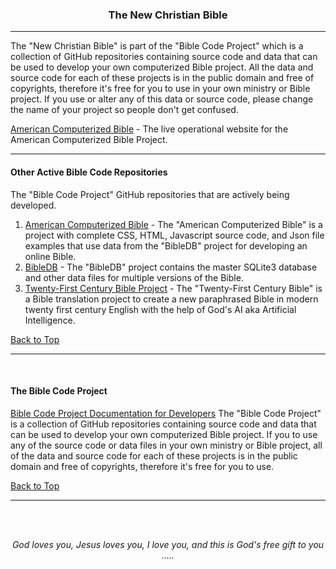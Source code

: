 <a id="top"></a>
<h3 align="center">The New Christian Bible</h3>

---

The "New Christian Bible" is part of the "Bible Code Project" which is a collection of GitHub repositories containing source code and data that can be used to develop your own computerized Bible project. All the data and source code for each of these projects is in the public domain and free of copyrights, therefore it's free for you to use in your own ministry or Bible project. If you use or alter any of this data or source code, please change the name of your project so people don't get confused.

[American Computerized Bible](https://acbible.com) - The live operational website for the American Computerized Bible Project.

---

#### Other Active Bible Code Repositories

The "Bible Code Project" GitHub repositories that are actively being developed.

1. [American Computerized Bible](https://github.com/ACB-Bible/AmericanComputerizedBible) - The "American Computerized Bible" is a project with complete CSS, HTML, Javascript source code, and Json file  examples that use data from the "BibleDB" project for developing an online Bible.
2. [BibleDB](https://github.com/ACB-Bible/BibleDB) - The "BibleDB" project contains the master SQLite3 database and other data files for multiple versions of the Bible.
4. [Twenty-First Century Bible Project](https://github.com/ACB-Bible/TWF) - The "Twenty-First Century Bible" is a Bible translation project to create a new paraphrased Bible in modern twenty first century English with the help of God's AI aka Artificial Intelligence.

[Back to Top](#top)

---

<br>
   
#### The Bible Code Project

[Bible Code Project Documentation for Developers](https://github.com/ACB-Bible/Bible-Code/)
The "Bible Code Project" is a collection of GitHub repositories containing source code and data that can be used to develop your own computerized Bible project. If you to use any of the source code or data files in your own ministry or Bible project, all of the data and source code for each of these projects is in the public domain and free of copyrights, therefore it's free for you to use.

[Back to Top](#top)

---

<br><br>
<p align="center">
    <p align="center">
    <em>God loves you, Jesus loves you, I love you, and this is God's free gift to you .....</em>
</p>    
</p>
